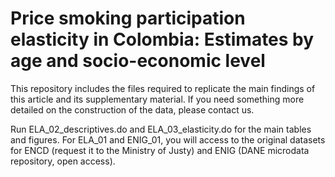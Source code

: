 # Price smoking participation elasticity in Colombia: Estimates by age and socio-economic level 

This repository includes the files required to replicate the main findings of this article and its supplementary material. If you need something more detailed on the construction of the data, please contact us.

Run ELA_02_descriptives.do and ELA_03_elasticity.do for the main tables and figures. For ELA_01 and ENIG_01, you will access to the original datasets for ENCD (request it to the Ministry of Justy) and ENIG (DANE microdata repository, open access).
